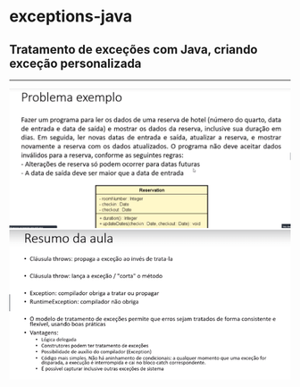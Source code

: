# exceptions-java

## Tratamento de exceções com Java, criando exceção personalizada

-----------------------------------------------------------------

<p align="center">
<img src=".github/image1.PNG" width="800" />
<img src=".github/image2.PNG" width="800" />
</p>
